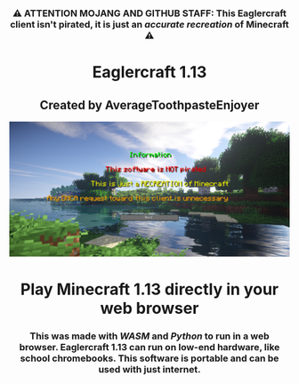 <div align='center'>

### ⚠ ATTENTION MOJANG AND GITHUB STAFF: This Eaglercraft client **isn't pirated**, it is just an *accurate recreation* of Minecraft ⚠

# Eaglercraft 1.13

## Created by AverageToothpasteEnjoyer

<img src="preview.png" alt="Preview Photo Not Found"/>

# Play Minecraft 1.13 directly in your web browser

### This was made with *WASM* and *Python* to run in a web browser. Eaglercraft 1.13 can run on low-end hardware, like school chromebooks. This software is portable and can be used with just internet.